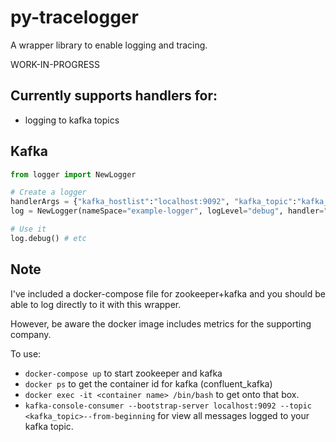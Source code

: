 
# py-tracelogger

A wrapper library to enable logging and tracing.

WORK-IN-PROGRESS


## Currently supports handlers for:

* logging to kafka topics



## Kafka

```python
from logger import NewLogger

# Create a logger
handlerArgs = {"kafka_hostlist":"localhost:9092", "kafka_topic":"kafka_logs_out"}
log = NewLogger(nameSpace="example-logger", logLevel="debug", handler="Kafka", handlerArgs=handlerArgs)

# Use it
log.debug() # etc
```


## Note

I've included a docker-compose file for zookeeper+kafka and you should be able to log directly to it with this wrapper.

However, be aware the docker image includes metrics for the supporting company.

To use:
* `docker-compose up` to start zookeeper and kafka
* `docker ps` to get the container id for kafka (confluent_kafka)
* `docker exec -it <container name> /bin/bash` to get onto that box.
* `kafka-console-consumer --bootstrap-server localhost:9092 --topic <kafka_topic>--from-beginning` for view all messages logged to your kafka topic.




